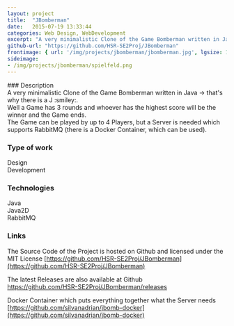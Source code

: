 ```yaml
---
layout: project
title:  "JBomberman"
date:   2015-07-19 13:33:44
categories: Web Design, WebDevelopment
excerpt: "A very minimalistic Clone of the Game Bomberman written in Java"
github-url: "https://github.com/HSR-SE2Proj/JBomberman"
frontimage: { url: '/img/projects/jbomberman/jbomberman.jpg', lgsize: 12 , mdsize: 12, smsize: 12, xssize: }
sideimage:
- /img/projects/jbomberman/spielfeld.png
---
```


<link itemprop="applicationCategory" href="http://schema.org/VideoGame"/>
### Description
<div itemprop="description">
A very minimalistic Clone of the Game Bomberman written in Java -> that's why there is a J :smiley:.
<br>
Well a Game has 3 rounds and whoever has the highest score will be the winner and the Game ends.
<br>
The Game can be played by up to 4 Players, but a Server is needed which supports RabbitMQ (there is a Docker Container, which can be used).
</div>

### Type of work

Design  
Development

### Technologies
Java  
Java2D  
RabbitMQ

### Links
The Source Code of the Project is hosted on Github and licensed  under the MIT License [https://github.com/HSR-SE2Proj/JBomberman](https://github.com/HSR-SE2Proj/JBomberman)

The latest Releases are also available at Github  
<a itemprop="installUrl" href="[https://github.com/HSR-SE2Proj/JBomberman/releases">https://github.com/HSR-SE2Proj/JBomberman/releases</a>

Docker Container which puts everything together what the Server needs  
[https://github.com/silvanadrian/jbomb-docker](https://github.com/silvanadrian/jbomb-docker)
